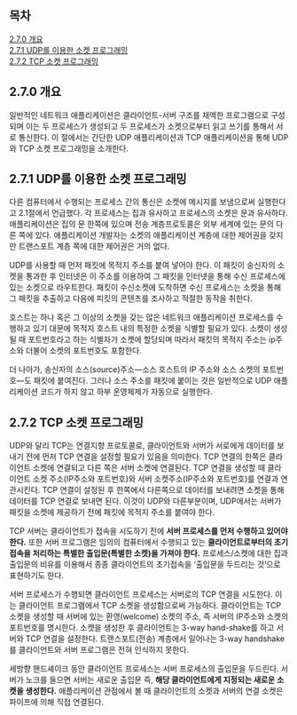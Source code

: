 ## 목차

[2.7.0 개요](#270-개요) </br> [2.7.1 UDP를 이용한 소켓 프로그래밍](#271-UDP를-이용한-소켓-프로그래밍) </br> [2.7.2 TCP 소켓 프로그래밍](#272-TCP-소켓-프로그래밍) </br>

## 2.7.0 개요

일반적인 네트워크 애플리케이션은 클라이언트-서버 구조를 채액한 프로그램으로 구성되며 이는 두 프로세스가 생성되고 두 프로세스가 소켓으로부터 읽고 쓰기를 통해서 서로 통신한다. 이 절에서는 간단한 UDP 애플리케이션과 TCP 애플리케이션을 통해 UDP와 TCP 소켓 프로그래밍을 소개한다.

## 2.7.1 UDP를 이용한 소켓 프로그래밍

다른 컴퓨터에서 수행되는 프로세스 간의 통신은 소켓에 메시지를 보냄으로써 실행한다고 2.1절에서 언급했다. 각 프로세스는 집과 유사하고 프로세스의 소켓은 문과 유사하다. 애플리케이션은 집의 문 한쪽에 있으며 전송 계층프로토콜은 외부 세계에 있는 문의 다른 쪽에 있다. 애플리케이션 개발자는 소켓의 애플리케이션 계층에 대한 제어권을 갖지만 트랜스포트 계층 쪽에 대한 제어권은 거의 없다.

UDP를 사용할 때 먼저 패킷에 목적지 주소를 붙여 넣어야 한다. 이 패킷이 송신자의 소켓을 통과한 후 인터넷은 이 주소를 이용하여 그 패킷을 인터넷을 통해 수신 프로세스에 있는 소켓으로 라우트한다. 패킷이 수신소켓에 도착하면 수신 프로세스는 소켓을 통해 그 패킷을 추출하고 다음에 피킷의 콘텐츠를 조사하고 적절한 동작을 취한다.

호스트는 하나 혹은 그 이상의 소켓을 갖는 많은 네트워크 애플리케이션 프로세스를 수행하고 있기 대문에 목적지 호스트 내의 특정한 소켓을 식별할 필요가 있다. 소켓이 생성될 때 포트번호라고 하는 식별자가 소켓에 할당되며 따라서 패킷의 목적지 주소는 ip주소와 더불어 소켓의 포트번호도 포함한다.

더 나아가, 송신자의 소스(source)주소—소스 호스트의 IP 주소와 소스 소켓의 포트번호—도 패킷에 붙여진다. 그러나 소스 주소를 패킷에 붙이는 것은 일반적으로 UDP 애플리케이션 코드가 하지 않고 하부 운영체제가 자동으로 실행한다.

## 2.7.2 TCP 소켓 프로그래밍

UDP와 달리 TCP는 연결지향 프로토콜로, 클라이언트와 서버가 서로에게 데이터를 보내기 전에 먼저 TCP 연결을 설정할 필요가 있음을 의미한다. TCP 연결의 한쪽은 클라이언트 소켓에 연결되고 다른 쪽은 서버 소켓에 연결된다. TCP 연결을 생성할 때 클라이언트 소켓 주소(IP주소와 포트번호)와 서버 소켓주소(IP주소와 포트번호)를 연결과 연관시킨다. TCP 연결이 설정된 후 한쪽에서 다른쪽으로 데이터를 보내려면 소켓을 통해 데이터를 TCP 연결로 보내면 된다. 이것이 UDP와 다른부분이며, UDP에서는 서버가 패킷을 소켓에 제공하기 전에 패킷에 목적지 주소를 붙여야 한다.

TCP 서버는 클라이언트가 접속을 시도하기 전에 **서버 프로세스를 먼저 수행하고 있어야 한다.** 또한 서버 프로그램은 임의의 컴퓨터에서 수행되고 있는 **클라이언트로부터의 초기 접속을 처리하는 특별한 출입문(특별한 소켓)을 가져야 한다.** 프로세스/소켓에 대한 집과 출입문의 비유를 이용해서 종종 클라이언트의 초기접속을 ‘출입문을 두드리는 것’으로 표현하기도 한다.

서버 프로세스가 수행되면 클라이언트 프로세스는 서버로의 TCP 연결을 시도한다. 이는 클라이언트 프로그램에서 TCP 소켓을 생성함으로써 가능하다. 클라이언트는 TCP 소켓을 생성할 때 서버에 있는 환영(welcome) 소켓의 주소, 즉 서버의 IP주소와 소켓의 포트번호를 명시한다. 소켓을 생성한 후 클라이언트는 3-way hand-shake를 하고 서버와 TCP 연결을 설정한다. 트랜스포트(전송) 계층에서 일어나는 3-way handshake를 클라이언트와 서버 프로그램은 전혀 인식하지 못한다.

세방향 핸드셰이크 동안 클라이언트 프로세스는 서버 프로세스의 출입문을 두드린다. 서버가 노크를 들으면 서버는 새로운 출입문 즉, **해당 클라이언트에게 지정되는 새로운 소켓을 생성한다.** 애플리케이션 관점에서 볼 때 클라이언트의 소켓과 서버의 연결 소켓은 파이프에 의해 직접 연결된다.
